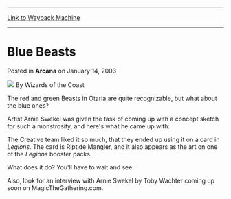 
---
[Link to Wayback Machine](https://web.archive.org/web/20211020075553/https://magic.wizards.com/en/articles/archive/arcana/blue-beasts-2003-01-14)

[_metadata_:author]:- "Wizards of the Coast"
[_metadata_:description]:- "The red and green Beasts in Otaria are quite recognizable, but what about the blue ones? Artist Arnie Swekel was given the task of coming up with a concept sketch for such a monstrosity, and here's what he came up with: The Creative team liked it so much, that they ended up using it on a card in Legions. The card is Riptide Mangler, and it also appears as the art on one of the"
[_metadata_:generator]:- "Drupal 7 (http://drupal.org)"
[_metadata_:node]:- "605066"
[_metadata_:publish_date]:- "2003-01-14"
[_metadata_:source]:- "div-main-content"
[_metadata_:title]:- "Blue Beasts"
[_metadata_:wayback_capture_timestamp]:- "2021-10-20 07:55:53"
[_metadata_:wayback_raw_url]:- "https://web.archive.org/web/20211020075553id_/https://magic.wizards.com/en/articles/archive/arcana/blue-beasts-2003-01-14"
[_metadata_:wayback_url]:- "https://magic.wizards.com/en/articles/archive/arcana/blue-beasts-2003-01-14"
---


Blue Beasts
===========



 Posted in **Arcana**
 on January 14, 2003 






![](https://media.magic.wizards.com/styles/auth_small/public/images/person/wizards_author.jpg)
By Wizards of the Coast











The red and green Beasts in Otaria are quite recognizable, but what about the blue ones?


Artist Arnie Swekel was given the task of coming up with a concept sketch for such a monstrosity, and here's what he came up with:


The Creative team liked it so much, that they ended up using it on a card in *Legions*. The card is Riptide Mangler, and it also appears as the art on one of the *Legions* booster packs.


What does it do? You'll have to wait and see.


Also, look for an interview with Arnie Swekel by Toby Wachter coming up soon on MagicTheGathering.com.







